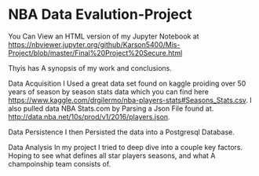 # NBA Data Evalution-Project

You Can View an HTML version of my Jupyter Notebook at 
https://nbviewer.jupyter.org/github/Karson5400/Mis-Project/blob/master/Final%20Project%20Secure.html

Thyis has A synopsis of my work and conclusions. 

Data Acquisition 
I Used a great data set found on kaggle proiding over 50 years of season by season stats data which you can find here https://www.kaggle.com/drgilermo/nba-players-stats#Seasons_Stats.csv. I also pulled data NBA Stats.com by Parsing a Json File found at.
http://data.nba.net/10s/prod/v1/2016/players.json. 

Data Persistence
I then Persisted the data into a Postgresql Database. 

Data Analysis
In my project I tried to deep dive into a couple key factors. Hoping to see what defines all star players seasons, and what A champoinship team consists of. 

